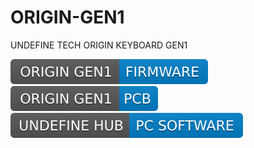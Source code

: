 # ORIGIN-GEN1
 UNDEFINE TECH ORIGIN KEYBOARD GEN1

[![ORIGIN GEN1 FIRMWARE](./README.assets/v1.svg+xml)](https://github.com/Challenger-0/ORIGIN-GEN1-KeyboardFirmware) 
[![ORIGIN GEN1 FIRMWARE](./README.assets/v1-1675446260841-16.svg+xml)](https://github.com/Challenger-0/ORIGIN-GEN1-KeyboardFirmware)
[![ORIGIN GEN1 FIRMWARE](./README.assets/v1-1675446262896-19.svg+xml)](https://github.com/Challenger-0/ORIGIN-GEN1-KeyboardFirmware)